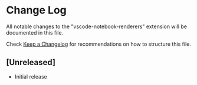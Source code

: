 # Change Log

All notable changes to the "vscode-notebook-renderers" extension will be documented in this file.

Check [Keep a Changelog](http://keepachangelog.com/) for recommendations on how to structure this file.

## [Unreleased]

- Initial release